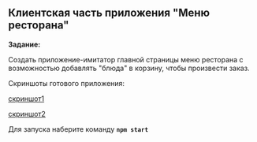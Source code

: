 ## Клиентская часть приложения "Меню ресторана"

**Задание:**

Создать приложение-имитатор главной страницы меню ресторана с возможностью добавлять "блюда" в корзину, чтобы произвести заказ.


Скриншоты готового приложения:

[скриншот1](https://prnt.sc/6uFUiLF586Pp)

[скриншот2](https://prnt.sc/mPeetMuegmJG)

Для запуска наберите команду **`npm start`**

